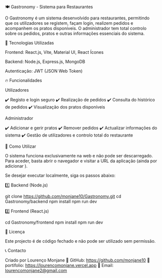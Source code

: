 🍽 Gastronomy - Sistema para Restaurantes

O Gastronomy é um sistema desenvolvido para restaurantes, permitindo que os utilizadores se registem, façam login, realizem pedidos e acompanhem os pratos disponíveis. O administrador tem total controlo sobre os pedidos, pratos e outras informações essenciais do sistema.

🚀 Tecnologias Utilizadas

Frontend: React.js, Vite, Material UI, React Ícones

Backend: Node.js, Express.js, MongoDB

Autenticação: JWT (JSON Web Token)


🔥 Funcionalidades

Utilizadores

✔️ Registo e login seguro
✔️ Realização de pedidos
✔️ Consulta do histórico de pedidos
✔️ Visualização dos pratos disponíveis

Administrador

✔️ Adicionar e gerir pratos
✔️ Remover pedidos
✔️ Actualizar informações do sistema
✔️ Gestão de utilizadores e controlo total do restaurante

🎯 Como Utilizar

O sistema funciona exclusivamente na web e não pode ser descarregado. Para aceder, basta abrir o navegador e visitar a URL da aplicação (ainda por adicionar ).

Se desejar executar localmente, siga os passos abaixo:

1️⃣ Backend (Node.js)

git clone https://github.com/monjane10/Gastronomy.git
cd Gastronomy/backend
npm install
npm run dev

2️⃣ Frontend (React.js)

cd Gastronomy/frontend
npm install
npm run dev

📜 Licença

Este projecto é de código fechado e não pode ser utilizado sem permissão.

📞 Contacto

Criado por Lourenço Monjane
🔗 GitHub: https://github.com/monjane10
🔗 portifolio: https://lourencomonjane.vercel.app
📧 Email: lourencomonjane2@gmail.com


